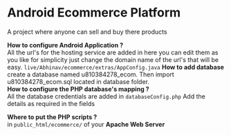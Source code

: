 # Android Ecommerce Platform
A project where anyone can sell and buy there products

<b>How to configure Android Application ?</b><br>
All the url's for the hosting service are added in here you can edit them as you like
for simplicity just change the domain name of the url's that will be easy. 
<code>live/Abhinav/ecommerce/extras/AppConfig.java</code>
<b>How to add database</b><br/>
create a database named u810384278_ecom. Then import u810384278_ecom.sql located in database folder.<br/>
<b>How to configure the PHP database's mapping ?</b><br>
All the database credentials are added in <code>databaseConfig.php</code>
Add the details as required in the fields

<b>Where to put the PHP scripts ?</b><br>
in <code>public_html/ecommerce/</code> of your <b>Apache Web Server</b> 
